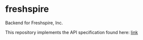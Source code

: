 # freshspire
Backend for Freshspire, Inc. 

This repository implements the API specification found here: [link](http://docs.freshspire.apiary.io/#)
